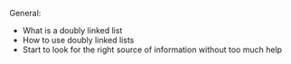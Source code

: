 General:
* What is a doubly linked list
* How to use doubly linked lists
* Start to look for the right source of information without too much help
